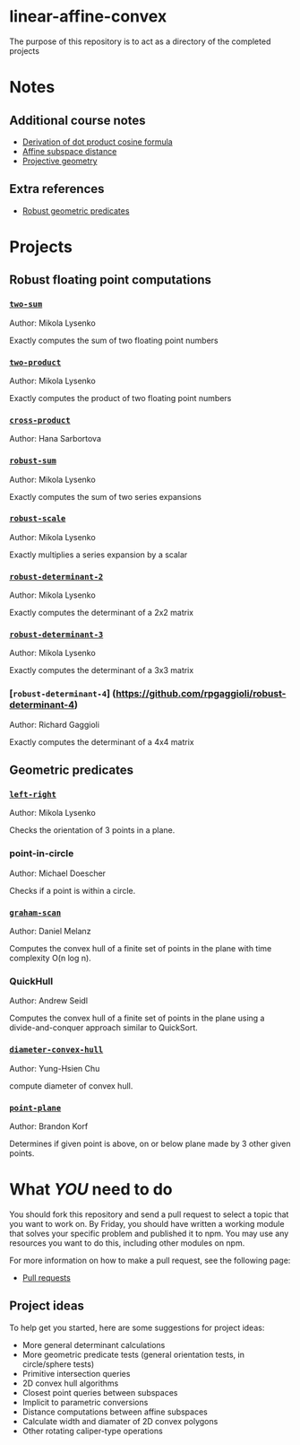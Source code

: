 linear-affine-convex
====================
The purpose of this repository is to act as a directory of the completed projects

# Notes

## Additional course notes

* [Derivation of dot product cosine formula](https://github.com/mikolalysenko/dot-product-cosine-rule/raw/master/dotprod.pdf)
* [Affine subspace distance](https://github.com/mikolalysenko/affine-subspace-distance/raw/master/affine.pdf)
* [Projective geometry](https://github.com/mikolalysenko/projective-geometry/raw/master/projective.pdf)

## Extra references

* [Robust geometric predicates](http://www.cs.cmu.edu/~quake/robust.html)


# Projects

## Robust floating point computations

### [`two-sum`](https://github.com/mikolalysenko/two-sum)

Author: Mikola Lysenko

Exactly computes the sum of two floating point numbers

### [`two-product`](https://github.com/mikolalysenko/two-product)

Author: Mikola Lysenko

Exactly computes the product of two floating point numbers

### [`cross-product`](https://github.com/Hanuse/cross-product.git)

Author: Hana Sarbortova


### [`robust-sum`](https://github.com/mikolalysenko/robust-sum)

Author: Mikola Lysenko

Exactly computes the sum of two series expansions

### [`robust-scale`](https://github.com/mikolalysenko/robust-scale)

Author: Mikola Lysenko

Exactly multiplies a series expansion by a scalar

### [`robust-determinant-2`](https://github.com/mikolalysenko/robust-determinant-2)

Author: Mikola Lysenko

Exactly computes the determinant of a 2x2 matrix

### [`robust-determinant-3`](https://github.com/mikolalysenko/robust-determinant-3)

Author: Mikola Lysenko

Exactly computes the determinant of a 3x3 matrix

### [`robust-determinant-4`] (https://github.com/rpgaggioli/robust-determinant-4)

Author: Richard Gaggioli

Exactly computes the determinant of a 4x4 matrix

## Geometric predicates

### [`left-right`](https://github.com/mikolalysenko/left-right)

Author: Mikola Lysenko

Checks the orientation of 3 points in a plane.

### point-in-circle

Author: Michael Doescher

Checks if a point is within a circle.

### [`graham-scan`](https://github.com/melanz/graham-scan)

Author: Daniel Melanz

Computes the convex hull of a finite set of points in the plane with time complexity O(n log n).

### QuickHull

Author: Andrew Seidl

Computes the convex hull of a finite set of points in the plane using a divide-and-conquer approach similar to QuickSort.

### [`diameter-convex-hull`](https://github.com/ychu8/diameter-convex-hull/)

Author: Yung-Hsien Chu

compute diameter of convex hull.

### [`point-plane`](https://github.com/brandonkorf/pointPlane)

Author: Brandon Korf

Determines if given point is above, on or below plane made by 3 other given points.

# What *YOU* need to do
You should fork this repository and send a pull request to select a topic that you want to work on.  By Friday, you should have written a working module that solves your specific problem and published it to npm.  You may use any resources you want to do this, including other modules on npm.

For more information on how to make a pull request, see the following page:

* [Pull requests](https://help.github.com/articles/using-pull-requests)

## Project ideas
To help get you started, here are some suggestions for project ideas:

* More general determinant calculations
* More geometric predicate tests (general orientation tests, in circle/sphere tests)
* Primitive intersection queries
* 2D convex hull algorithms
* Closest point queries between subspaces
* Implicit to parametric conversions
* Distance computations between affine subspaces
* Calculate width and diamater of 2D convex polygons
* Other rotating caliper-type operations
